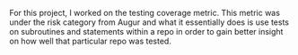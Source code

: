 For this project, I worked on the testing coverage metric. This metric was under the risk category from Augur and what it essentially does is use tests on subroutines and statements within a repo in order to gain better insight on how well that particular repo was tested.
